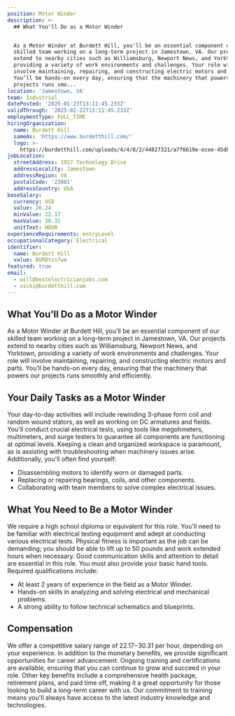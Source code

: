 ```yaml
---
position: Motor Winder
description: >-
  ## What You'll Do as a Motor Winder


  As a Motor Winder at Burdett Hill, you'll be an essential component of our
  skilled team working on a long-term project in Jamestown, VA. Our projects
  extend to nearby cities such as Williamsburg, Newport News, and Yorktown,
  providing a variety of work environments and challenges. Your role will
  involve maintaining, repairing, and constructing electric motors and parts.
  You’ll be hands-on every day, ensuring that the machinery that powers our
  projects runs smo...
location: 'Jamestown, VA'
team: Industrial
datePosted: '2025-01-23T13:11:45.233Z'
validThrough: '2025-02-22T13:11:45.233Z'
employmentType: FULL_TIME
hiringOrganization:
  name: Burdett Hill
  sameAs: 'https://www.burdetthill.com/'
  logo: >-
    https://burdetthill.com/uploads/4/4/8/2/44827321/a7f6619e-ecee-45db-ac13-7b1bffe6602c-4-5005-c.jpeg
jobLocation:
  streetAddress: 1917 Technology Drive
  addressLocality: Jamestown
  addressRegion: VA
  postalCode: '23081'
  addressCountry: USA
baseSalary:
  currency: USD
  value: 26.24
  minValue: 22.17
  maxValue: 30.31
  unitText: HOUR
experienceRequirements: entryLevel
occupationalCategory: Electrical
identifier:
  name: Burdett Hill
  value: BURDtzs7we
featured: true
email:
  - will@bestelectricianjobs.com
  - vicki@burdetthill.com
---
```




## What You'll Do as a Motor Winder

As a Motor Winder at Burdett Hill, you'll be an essential component of our skilled team working on a long-term project in Jamestown, VA. Our projects extend to nearby cities such as Williamsburg, Newport News, and Yorktown, providing a variety of work environments and challenges. Your role will involve maintaining, repairing, and constructing electric motors and parts. You’ll be hands-on every day, ensuring that the machinery that powers our projects runs smoothly and efficiently.

## Your Daily Tasks as a Motor Winder

Your day-to-day activities will include rewinding 3-phase form coil and random wound stators, as well as working on DC armatures and fields. You'll conduct crucial electrical tests, using tools like megohmeters, multimeters, and surge testers to guarantee all components are functioning at optimal levels. Keeping a clean and organized workspace is paramount, as is assisting with troubleshooting when machinery issues arise. Additionally, you'll often find yourself:
- Disassembling motors to identify worn or damaged parts.
- Replacing or repairing bearings, coils, and other components.
- Collaborating with team members to solve complex electrical issues.

## What You Need to Be a Motor Winder

We require a high school diploma or equivalent for this role. You'll need to be familiar with electrical testing equipment and adept at conducting various electrical tests. Physical fitness is important as the job can be demanding; you should be able to lift up to 50 pounds and work extended hours when necessary. Good communication skills and attention to detail are essential in this role. You must also provide your basic hand tools. Required qualifications include:
- At least 2 years of experience in the field as a Motor Winder.
- Hands-on skills in analyzing and solving electrical and mechanical problems.
- A strong ability to follow technical schematics and blueprints.

## Compensation

We offer a competitive salary range of $22.17-$30.31 per hour, depending on your experience. In addition to the monetary benefits, we provide significant opportunities for career advancement. Ongoing training and certifications are available, ensuring that you can continue to grow and succeed in your role. Other key benefits include a comprehensive health package, retirement plans, and paid time off, making it a great opportunity for those looking to build a long-term career with us. Our commitment to training means you'll always have access to the latest industry knowledge and technologies.